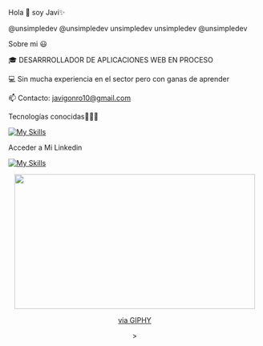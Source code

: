 Hola 👋 soy Javi✨

@unsimpledev @unsimpledev unsimpledev unsimpledev @unsimpledev

Sobre mi 😃

🎓 DESARRROLLADOR DE APLICACIONES WEB EN PROCESO

💻 Sin mucha experiencia en el sector pero con ganas de aprender

📫 Contacto: javigonro10@gmail.com

Tecnologías conocidas👨🏻‍💻

[![My Skills](https://skillicons.dev/icons?i=js,html,css,python,php)](https://skillicons.dev)

Acceder a Mi Linkedin

[![My Skills](https://skillicons.dev/icons?i=linkedin)](https://es.linkedin.com/in/francisco-javier-gonzalez-romero-623766280)


<div id="header" align="center">
  <img <iframe src="https://giphy.com/embed/YW1g39jepet2t5bcSh" width="480" height="269" style="" frameBorder="0" class="giphy-embed" allowFullScreen></iframe><p><a href="https://giphy.com/gifs/CartoonNetworkLatam-space-brothers-warner-YW1g39jepet2t5bcSh">via GIPHY</a></p> >
</div>



